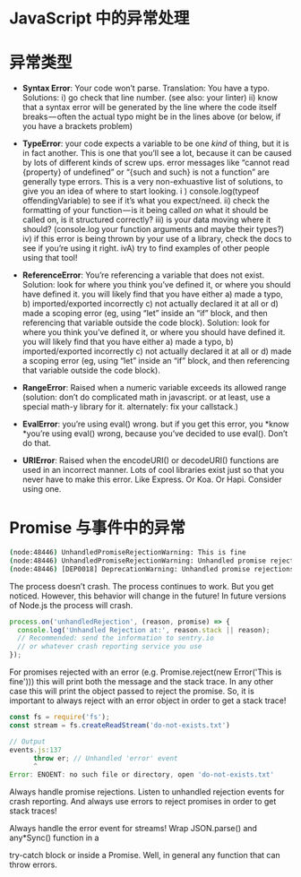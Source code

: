 # JavaScript 中的异常处理

# 异常类型

- **Syntax Error**: Your code won’t parse. Translation: You have a typo.
  Solutions:
  i) go check that line number. (see also: your linter)
  ii) know that a syntax error will be generated by the line where the code itself breaks — often the actual typo might be in the lines above (or below, if you have a brackets problem)

- **TypeError**: your code expects a variable to be one _kind_ of thing, but it is in fact another. This is one that you’ll see a lot, because it can be caused by lots of different kinds of screw ups. error messages like “cannot read {property} of undefined” or “{such and such} is not a function” are generally type errors. This is a very non-exhuastive list of solutions, to give you an idea of where to start looking.
  i ) console.log(typeof offendingVariable) to see if it’s what you expect/need.
  ii) check the formatting of your function — is it being called _on_ what it should be called on, is it structured correctly?
  iii) is your data moving where it should? (console.log your function arguments and maybe their types?)
  iv) if this error is being thrown by your use of a library, check the docs to see if you’re using it right.
  ivA) try to find examples of other people using that tool!

- **ReferenceError**: You’re referencing a variable that does not exist. Solution: look for where you think you’ve defined it, or where you should have defined it. you will likely find that you have either a) made a typo, b) imported/exported incorrectly c) not actually declared it at all or d) made a scoping error (eg, using “let” inside an “if” block, and then referencing that variable outside the code block). Solution: look for where you think you’ve defined it, or where you should have defined it. you will likely find that you have either a) made a typo, b) imported/exported incorrectly c) not actually declared it at all or d) made a scoping error (eg, using “let” inside an “if” block, and then referencing that variable outside the code block).

- **RangeError**: Raised when a numeric variable exceeds its allowed range (solution: don’t do complicated math in javascript. or at least, use a special math-y library for it. alternately: fix your callstack.)

- **EvalError**: you’re using eval() wrong. but if you get this error, you *know *you’re using eval() wrong, because you’ve decided to use eval(). Don’t do that.

- **URIError**: Raised when the encodeURI() or decodeURI() functions are used in an incorrect manner. Lots of cool libraries exist just so that you never have to make this error. Like Express. Or Koa. Or Hapi. Consider using one.

# Promise 与事件中的异常

```sh
(node:48446) UnhandledPromiseRejectionWarning: This is fine
(node:48446) UnhandledPromiseRejectionWarning: Unhandled promise rejection. This error originated either by throwing inside of an async function without a catch block, or by rejecting a promise which was not handled with .catch(). (rejection id: 1)
(node:48446) [DEP0018] DeprecationWarning: Unhandled promise rejections are deprecated. In the future, promise rejections that are not handled will terminate the Node.js process with a non-zero exit code.
```

The process doesn’t crash. The process continues to work. But you get noticed. However, this behavior will change in the future! In future versions of Node.js the process will crash.

```js
process.on('unhandledRejection', (reason, promise) => {
  console.log('Unhandled Rejection at:', reason.stack || reason);
  // Recommended: send the information to sentry.io
  // or whatever crash reporting service you use
});
```

For promises rejected with an error (e.g. Promise.reject(new Error('This is fine'))) this will print both the message and the stack trace. In any other case this will print the object passed to reject the promise. So, it is important to always reject with an error object in order to get a stack trace!

```js
const fs = require('fs');
const stream = fs.createReadStream('do-not-exists.txt')

// Output
events.js:137
      throw er; // Unhandled 'error' event
      ^
Error: ENOENT: no such file or directory, open 'do-not-exists.txt'
```

Always handle promise rejections. Listen to unhandled rejection events for crash reporting. And always use errors to reject promises in order to get stack traces!

Always handle the error event for streams!
Wrap JSON.parse() and any\*Sync() function in a

try-catch block or inside a Promise. Well, in general any function that can throw errors.
